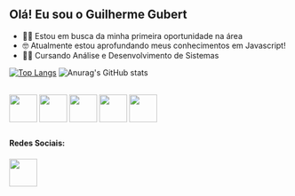 ## Olá! Eu sou o Guilherme Gubert

- 🧑‍💻 Estou em busca da minha primeira oportunidade na área
- 🤓 Atualmente estou aprofundando meus conhecimentos em Javascript!
- 👨‍🎓 Cursando Análise e Desenvolvimento de Sistemas

[![Top Langs](https://github-readme-stats.vercel.app/api/top-langs/?username=GuiGubert&hide_progress=false&theme=dark)](https://github.com/GuiGubert/github-readme-stats)
![Anurag's GitHub stats](https://github-readme-stats.vercel.app/api?username=GuiGubert&show_icons=true&theme=dark)


<div style = "display: inline_block"><br>
<img align="center" height="50" width="50"  src="https://cdn.jsdelivr.net/gh/devicons/devicon/icons/html5/html5-original.svg" />
<img  align="center" height="50" width="50" src="https://cdn.jsdelivr.net/gh/devicons/devicon/icons/css3/css3-original.svg" />
<img  align="center" height="50" width="50" src="https://cdn.jsdelivr.net/gh/devicons/devicon/icons/javascript/javascript-original.svg" />
<img align="center" height="50" width="50" src="https://cdn.jsdelivr.net/gh/devicons/devicon/icons/typescript/typescript-original.svg" />
<img align="center" height="50" width="50" src="https://cdn.jsdelivr.net/gh/devicons/devicon/icons/react/react-original.svg" />
</div>  

##

<h4>Redes Sociais:<h4>
<div>
  <a href="https://www.linkedin.com/in/guilherme-gubert" target="blank"> <img height="50" width="50" src="https://cdn.jsdelivr.net/gh/devicons/devicon/icons/linkedin/linkedin-original.svg" />
</div>


